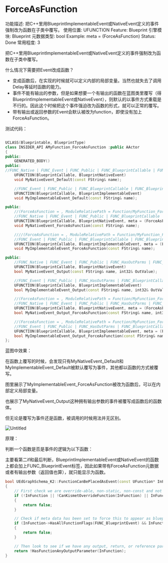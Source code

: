 # ForceAsFunction

功能描述: 把C++里用BlueprintImplementableEvent或NativeEvent定义的事件强制改为函数在子类中覆写。
使用位置: UFUNCTION
Feature: Blueprint
引擎模块: Blueprint
元数据类型: bool
Example: meta = (ForceAsFunction)
Status: Done
常用程度: 3

把C++里用BlueprintImplementableEvent或NativeEvent定义的事件强制改为函数在子类中覆写。

什么情况下需要把Event改成函数？

- 变成函数后，在实现的时候就可以定义内部的局部变量。当然也就失去了调用Delay等延时函数的能力。
- 事件不能有输出的参数，但是如果想要一个有输出的函数在蓝图类里覆写（得BlueprintImplementableEvent或NativeEvent），则默认的以事件方式重载是不行的。因此这个时候把这个事件强迫改为函数的形式，就可以正常的覆写。
- 带有输出或返回参数的Event会默认被改为function，即使没有加上ForceAsFunction。

测试代码：

```cpp

UCLASS(Blueprintable, BlueprintType)
class INSIDER_API AMyFunction_ForceAsFunction :public AActor
{
public:
	GENERATED_BODY()
public:
//FUNC_Native | FUNC_Event | FUNC_Public | FUNC_BlueprintCallable | FUNC_BlueprintEvent 
	UFUNCTION(BlueprintCallable, BlueprintNativeEvent)
	void MyNativeEvent_Default(const FString& name);

	//FUNC_Event | FUNC_Public | FUNC_BlueprintCallable | FUNC_BlueprintEvent 
	UFUNCTION(BlueprintCallable, BlueprintImplementableEvent)
	void MyImplementableEvent_Default(const FString& name);

public:
	//(ForceAsFunction = , ModuleRelativePath = Function/MyFunction_ForceAsFunction.h)
	//FUNC_Native | FUNC_Event | FUNC_Public | FUNC_BlueprintCallable | FUNC_BlueprintEvent 
	UFUNCTION(BlueprintCallable, BlueprintNativeEvent, meta = (ForceAsFunction))
	void MyNativeEvent_ForceAsFunction(const FString& name);

	////(ForceAsFunction = , ModuleRelativePath = Function/MyFunction_ForceAsFunction.h)
	//FUNC_Event | FUNC_Public | FUNC_BlueprintCallable | FUNC_BlueprintEvent 
	UFUNCTION(BlueprintCallable, BlueprintImplementableEvent, meta = (ForceAsFunction))
	void MyImplementableEvent_ForceAsFunction(const FString& name);

public:
	//FUNC_Native | FUNC_Event | FUNC_Public | FUNC_HasOutParms | FUNC_BlueprintCallable | FUNC_BlueprintEvent 
	UFUNCTION(BlueprintCallable, BlueprintNativeEvent)
	bool MyNativeEvent_Output(const FString& name, int32& OutValue);

	//FUNC_Event | FUNC_Public | FUNC_HasOutParms | FUNC_BlueprintCallable | FUNC_BlueprintEvent 
	UFUNCTION(BlueprintCallable, BlueprintImplementableEvent)
	bool MyImplementableEvent_Output(const FString& name, int32& OutValue);

	//(ForceAsFunction = , ModuleRelativePath = Function/MyFunction_ForceAsFunction.h)
	//FUNC_Native | FUNC_Event | FUNC_Public | FUNC_HasOutParms | FUNC_BlueprintCallable | FUNC_BlueprintEvent 
	UFUNCTION(BlueprintCallable, BlueprintNativeEvent, meta = (ForceAsFunction))
	bool MyNativeEvent_Output_ForceAsFunction(const FString& name, int32& OutValue);

	//(ForceAsFunction = , ModuleRelativePath = Function/MyFunction_ForceAsFunction.h)
	//FUNC_Event | FUNC_Public | FUNC_HasOutParms | FUNC_BlueprintCallable | FUNC_BlueprintEvent 
	UFUNCTION(BlueprintCallable, BlueprintImplementableEvent, meta = (ForceAsFunction))
	bool MyImplementableEvent_Output_ForceAsFunction(const FString& name, int32& OutValue);
};
```

蓝图中效果：

在函数上覆写的时候，会发现只有MyNativeEvent_Default和MyImplementableEvent_Default被默认覆写为事件，其他都以函数的方式被覆写。

图里展示了MyImplementableEvent_ForceAsFunction被改为函数后，可以在内部定义局部变量。

也展示了MyNativeEvent_Output这种拥有输出参数的事件被覆写成函数后的函数体。

但无论是覆写为事件还是函数，被调用的时候用法并无区别。

![Untitled](ForceAsFunction/Untitled.png)

原理：

判断一个函数是否是事件的逻辑为以下函数：

主要看第二if和最后判断，BlueprintImplementableEvent或NativeEvent的函数上都会加上FUNC_BlueprintEvent标签，因此如果带有ForceAsFunction元数据或者有输出参数（返回值也算），就只能显示为函数。

```cpp
bool UEdGraphSchema_K2::FunctionCanBePlacedAsEvent(const UFunction* InFunction)
{
	// First check we are override-able, non-static, non-const and not marked thread safe
	if (!InFunction || !CanKismetOverrideFunction(InFunction) || InFunction->HasAnyFunctionFlags(FUNC_Static|FUNC_Const) || FBlueprintEditorUtils::HasFunctionBlueprintThreadSafeMetaData(InFunction))
	{
		return false;
	}

	// Check if meta data has been set to force this to appear as blueprint function even if it doesn't return a value.
	if (InFunction->HasAllFunctionFlags(FUNC_BlueprintEvent) && InFunction->HasMetaData(FBlueprintMetadata::MD_ForceAsFunction))
	{
		return false;
	}

	// Then look to see if we have any output, return, or reference params
	return !HasFunctionAnyOutputParameter(InFunction);
}
```